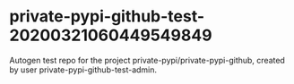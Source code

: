 # private-pypi-github-test-20200321060449549849
Autogen test repo for the project private-pypi/private-pypi-github, created by user private-pypi-github-test-admin.
